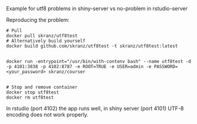 Example for utf8 problems in shiny-server vs no-problem in rstudio-server

Reproducing the problem:
```
# Pull
docker pull skranz/utf8test
# Alternatively build yourself
docker build github.com/skranz/utf8test -t skranz/utf8test:latest


docker run -entrypoint="/usr/bin/with-contenv bash" --name utf8test -d -p 4101:3838 -p 4102:8787 -e ROOT=TRUE -e USER=admin -e PASSWORD=<your_password> skranz/courser


# Stop and remove container
docker stop utf8test
docker rm utf8test
```
In rstudio (port 4102) the app runs well, in shiny server (port 4101) UTF-8 encoding does not work properly.